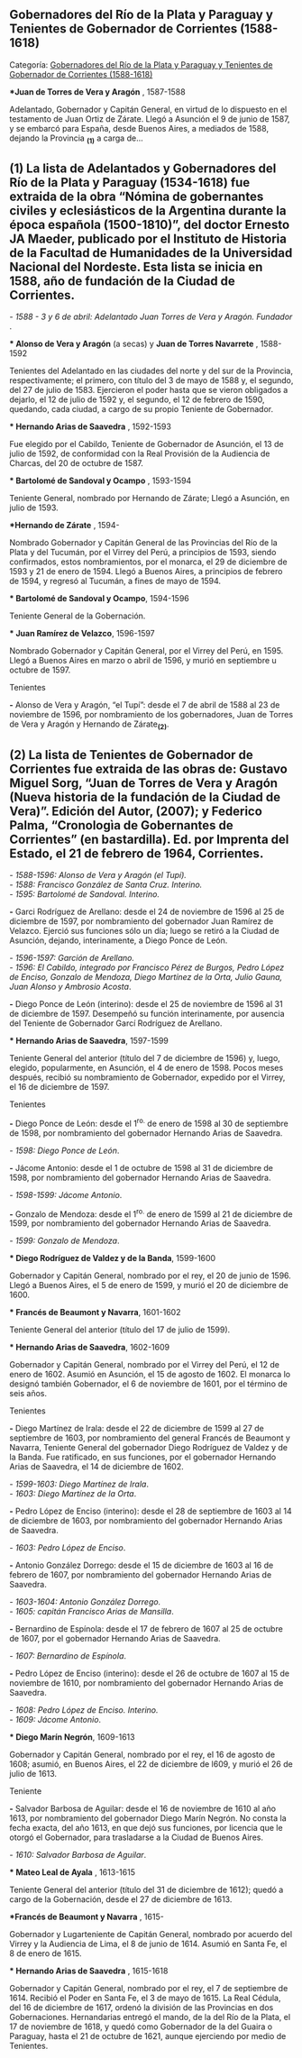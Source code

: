## Gobernadores del Río de la Plata y Paraguay y Tenientes de Gobernador de Corrientes (1588-1618)

Categoría: [Gobernadores del Río de la Plata y Paraguay y Tenientes de Gobernador de Corrientes (1588-1618)](http://descubrircorrientes.com.ar/2012/index.php/4870-cronologias/cronologias-del-periodo-colonial/tenientes-de-la-colonia/gobernadores-del-rio-de-la-plata-y-paraguay-y-tenientes-de-gobernador-de-corrientes-1588-1618)

**\*Juan de Torres de Vera y Aragón** , 1587-1588

Adelantado, Gobernador y Capitán General, en virtud de lo dispuesto en el testamento de Juan Ortiz de Zárate. Llegó a Asunción el 9 de junio de 1587, y se embarcó para España, desde Buenos Aires, a mediados de 1588, dejando la Provincia <sub><strong><span><span>(1)</span></span></strong></sub> a carga de...

## **(1) La lista de Adelantados y Gobernadores del Río de la Plata y Paraguay (1534-1618) fue extraida de la obra “Nómina de gobernantes civiles y eclesiásticos de la Argentina durante la época española (1500-1810)”, del doctor Ernesto JA Maeder, publicado por el Instituto de Historia de la Facultad de Humanidades de la Universidad Nacional del Nordeste. Esta lista se inicia en 1588, año de fundación de la Ciudad de Corrientes.**

_\- 1588 - 3 y 6 de abril: Adelantado Juan Torres de Vera y Aragón. Fundador_ .

**\* Alonso de Vera y Aragón** (a secas) y **Juan de Torres Navarrete** , 1588-1592

Tenientes del Adelantado en las ciudades del norte y del sur de la Provincia, respectivamente; el primero, con título del 3 de mayo de 1588 y, el segundo, del 27 de julio de 1583. Ejercieron el poder hasta que se vieron obligados a dejarlo, el 12 de julio de 1592 y, el segundo, el 12 de febrero de 1590, quedando, cada ciudad, a cargo de su propio Teniente de Gobernador.

**\* Hernando Arias de Saavedra** , 1592-1593

Fue elegido por el Cabildo, Teniente de Gobernador de Asunción, el 13 de julio de 1592, de conformidad con la Real Provisión de la Audiencia de Charcas, del 20 de octubre de 1587.

**\* Bartolomé de Sandoval y Ocampo** , 1593-1594

Teniente General, nombrado por Hernando de Zárate; Llegó a Asunción, en julio de 1593.

**\*Hernando de Zárate** , 1594-

Nombrado Gobernador y Capitán General de las Provincias del Río de la Plata y del Tucumán, por el Virrey del Perú, a principios de 1593, siendo confirmados, estos nombramientos, por el monarca, el 29 de diciembre de 1593 y 21 de enero de 1594. Llegó a Buenos Aires, a principios de febrero de 1594, y regresó al Tucumán, a fines de mayo de 1594.

**\* Bartolomé de Sandoval y Ocampo**, 1594-1596

Teniente General de la Gobernación.

**\* Juan Ramírez de Velazco**, 1596-1597

Nombrado Gobernador y Capitán General, por el Virrey del Perú, en 1595. Llegó a Buenos Aires en marzo o abril de 1596, y murió en septiembre u octubre de 1597.

Tenientes

**\-** Alonso de Vera y Aragón, “el Tupí”: desde el 7 de abril de 1588 al 23 de noviembre de 1596, por nombramiento de los gobernadores, Juan de Torres de Vera y Aragón y Hernando de Zárate<sub><strong>(2)</strong></sub>.

## **(2) La lista de Tenientes de Gobernador de Corrientes fue extraida de las obras de: Gustavo Miguel Sorg, “Juan de Torres de Vera y Aragón (Nueva historia de la fundación de la Ciudad de Vera)”. Edición del Autor, (2007); y Federico Palma, “Cronologìa de Gobernantes de Corrientes” (en bastardilla). Ed. por Imprenta del Estado, el 21 de febrero de 1964, Corrientes.**

_\- 1588-1596: Alonso de Vera y Aragón (el Tupí)._  
_\- 1588: Francisco González de Santa Cruz. Interino._  
_\- 1595: Bartolomé de Sandoval. Interino._

**\-** Garci Rodríguez de Arellano: desde el 24 de noviembre de 1596 al 25 de diciembre de 1597, por nombramiento del gobernador Juan Ramírez de Velazco. Ejerció sus funciones sólo un día; luego se retiró a la Ciudad de Asunción, dejando, interinamente, a Diego Ponce de León.

_\- 1596-1597: Garción de Arellano._  
_\- 1596: El Cabildo, integrado por Francisco Pérez de Burgos, Pedro López de Enciso, Gonzalo de Mendoza, Diego Martínez de la Orta, Julio Gauna, Juan Alonso y Ambrosio Acosta_.

**\-** Diego Ponce de León (interino): desde el 25 de noviembre de 1596 al 31 de diciembre de 1597. Desempeñó su función interinamente, por ausencia del Teniente de Gobernador Garcí Rodríguez de Arellano.

**\* Hernando Arias de Saavedra**, 1597-1599

Teniente General del anterior (título del 7 de diciembre de 1596) y, luego, elegido, popularmente, en Asunción, el 4 de enero de 1598. Pocos meses después, recibió su nombramiento de Gobernador, expedido por el Virrey, el 16 de diciembre de 1597.

Tenientes

**\-** Diego Ponce de León: desde el 1<sup>ro.</sup> de enero de 1598 al 30 de septiembre de 1598, por nombramiento del gobernador Hernando Arias de Saavedra.

_\- 1598: Diego Ponce de León_.

**\-** Jácome Antonio: desde el 1 de octubre de 1598 al 31 de diciembre de 1598, por nombramiento del gobernador Hernando Arias de Saavedra.

_\- 1598-1599: Jácome Antonio_.

**\-** Gonzalo de Mendoza: desde el 1<sup>ro.</sup> de enero de 1599 al 21 de diciembre de 1599, por nombramiento del gobernador Hernando Arias de Saavedra.

_\- 1599: Gonzalo de Mendoza_.

**\* Diego Rodríguez de Valdez y de la Banda**, 1599-1600

Gobernador y Capitán General, nombrado por el rey, el 20 de junio de 1596. Llegó a Buenos Aires, el 5 de enero de 1599, y murió el 20 de diciembre de 1600.

**\* Francés de Beaumont y Navarra**, 1601-1602

Teniente General del anterior (título del 17 de julio de 1599).

**\* Hernando Arias de Saavedra**, 1602-1609

Gobernador y Capitán General, nombrado por el Virrey del Perú, el 12 de enero de 1602. Asumió en Asunción, el 15 de agosto de 1602. El monarca lo designó también Gobernador, el 6 de noviembre de 1601, por el término de seis años.

Tenientes

**\-** Diego Martínez de Irala: desde el 22 de diciembre de 1599 al 27 de septiembre de 1603, por nombramiento del general Francés de Beaumont y Navarra, Teniente General del gobernador Diego Rodríguez de Valdez y de la Banda. Fue ratificado, en sus funciones, por el gobernador Hernando Arias de Saavedra, el 14 de diciembre de 1602.

_\- 1599-1603: Diego Martínez de Irala_.  
_\- 1603: Diego Martínez de la Orta_.

**\-** Pedro López de Enciso (interino): desde el 28 de septiembre de 1603 al 14 de diciembre de 1603, por nombramiento del gobernador Hernando Arias de Saavedra.

_\- 1603: Pedro López de Enciso_.

**\-** Antonio González Dorrego: desde el 15 de diciembre de 1603 al 16 de febrero de 1607, por nombramiento del gobernador Hernando Arias de Saavedra.

_\- 1603-1604: Antonio González Dorrego._  
_\- 1605: capitán Francisco Arias de Mansilla_.

**\-** Bernardino de Espínola: desde el 17 de febrero de 1607 al 25 de octubre de 1607, por el gobernador Hernando Arias de Saavedra.

_\- 1607: Bernardino de Espínola_.

**\-** Pedro López de Enciso (interino): desde el 26 de octubre de 1607 al 15 de noviembre de 1610, por nombramiento del gobernador Hernando Arias de Saavedra.

_\- 1608: Pedro López de Enciso. Interino._  
_\- 1609: Jácome Antonio_.

**\* Diego Marín Negrón**, 1609-1613

Gobernador y Capitán General, nombrado por el rey, el 16 de agosto de 1608; asumió, en Buenos Aires, el 22 de diciembre de l609, y murió el 26 de julio de 1613.

Teniente

**\-** Salvador Barbosa de Aguilar: desde el 16 de noviembre de 1610 al año 1613, por nombramiento del gobernador Diego Marín Negrón. No consta la fecha exacta, del año 1613, en que dejó sus funciones, por licencia que le otorgó el Gobernador, para trasladarse a la Ciudad de Buenos Aires.

_\- 1610: Salvador Barbosa de Aguilar_.

**\* Mateo Leal de Ayala** , 1613-1615

Teniente General del anterior (título del 31 de diciembre de 1612); quedó a cargo de la Gobernación, desde el 27 de diciembre de 1613.

**\*Francés de Beaumont y Navarra** , 1615-

Gobernador y Lugarteniente de Capitán General, nombrado por acuerdo del Virrey y la Audiencia de Lima, el 8 de junio de 1614. Asumió en Santa Fe, el 8 de enero de 1615.

**\* Hernando Arias de Saavedra** , 1615-1618

Gobernador y Capitán General, nombrado por el rey, el 7 de septiembre de 1614. Recibió el Poder en Santa Fe, el 3 de mayo de 1615. La Real Cédula, del 16 de diciembre de 1617, ordenó la división de las Provincias en dos Gobernaciones. Hernandarias entregó el mando, de la del Río de la Plata, el 17 de noviembre de 1618, y quedó como Gobernador de la del Guaira o Paraguay, hasta el 21 de octubre de 1621, aunque ejerciendo por medio de Tenientes.